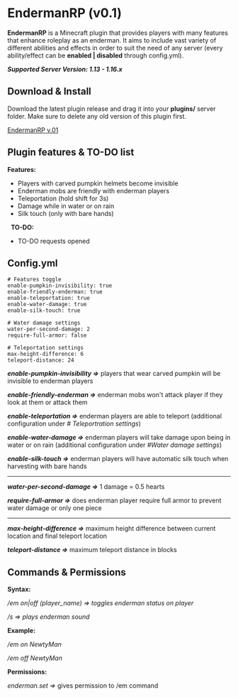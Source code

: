 # EndermanRP (v0.1)

**EndermanRP** is a Minecraft plugin that provides players with many features that enhance roleplay as an enderman. It aims to include vast variety of different abilities and effects in order to suit the need of any server (every ability/effect can be **enabled | disabled** through config.yml).

***Supported Server Version: 1.13 - 1.16.x***
&nbsp;

## Download & Install

Download the latest plugin release and drag it into your **plugins/** server folder. Make sure to delete any old version of this plugin first.

[EndermanRP v.01](https://github.com/NewtyMan/EndermanRP/releases/download/0.1/endermanrp-0.1.jar)
&nbsp;
## Plugin features & TO-DO list

**Features:**
 - Players with carved pumpkin helmets become invisible
 - Enderman mobs are friendly with enderman players
 - Teleportation (hold shift for 3s)
 - Damage while in water or on rain
 - Silk touch (only with bare hands)

&nbsp;
**TO-DO:**
 - TO-DO requests opened
&nbsp;
## Config.yml

    # Features toggle  
    enable-pumpkin-invisibility: true  
    enable-friendly-enderman: true  
    enable-teleportation: true  
    enable-water-damage: true  
    enable-silk-touch: true  
      
    # Water damage settings  
    water-per-second-damage: 2  
    require-full-armor: false  
      
    # Teleportation settings  
    max-height-difference: 6  
    teleport-distance: 24

***enable-pumpkin-invisibility =>*** players that wear carved pumpkin will be invisible to enderman players

***enable-friendly-enderman =>*** enderman mobs won't attack player if they look at them or attack them

***enable-teleportation =>*** enderman players are able to teleport (additional configuration under *# Teleportration settings*)

***enable-water-damage =>*** enderman players will take damage upon being in water or on rain (additional configuration under *#Water damage settings*)

***enable-silk-touch =>*** enderman players will have automatic silk touch when harvesting with bare hands

---
***water-per-second-damage =>*** 1 damage = 0.5 hearts

***require-full-armor =>*** does enderman player require full armor to prevent water damage or only one piece

---
***max-height-difference =>*** maximum height difference between current location and final teleport location

***teleport-distance =>*** maximum teleport distance in blocks
&nbsp;
## Commands & Permissions

**Syntax:**

*/em on|off (player_name) => toggles enderman status on player*

*/s => plays enderman sound*

**Example:**

*/em on NewtyMan*

*/em off NewtyMan*

**Permissions:**

*enderman.set =>* gives permission to /em command

